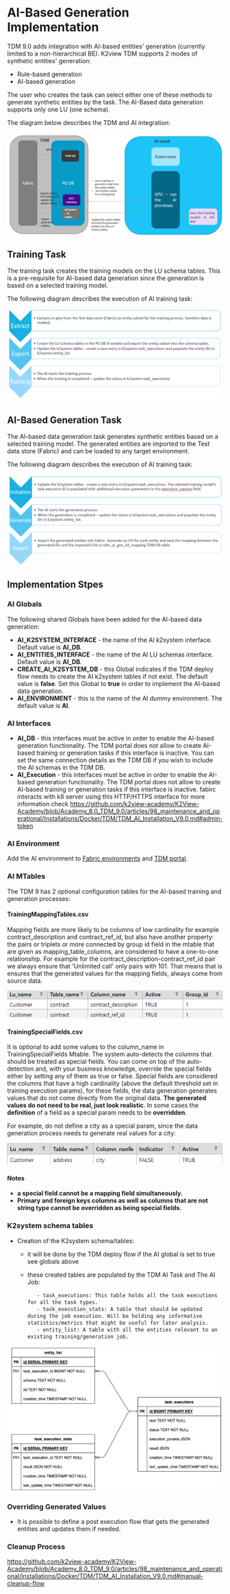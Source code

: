 # AI-Based Generation Implementation

TDM 9.0 adds integration with AI-based entities' generation (currently limited to a non-hierarchical BE). K2view TDM supports 2 modes of synthetic entities' generation:

- Rule-based generation
- AI-based generation

The user who creates the task can select either one of these methods to generate synthetic entities by the task. The AI-Based data generation supports only one LU (one schema).

The diagram below describes the TDM and AI integration:

![tdm-ai](images/tdm_ai_integration.png)

## Training Task

The training task creates the training models on the LU schema tables. This is a pre-requisite for AI-based data generation since the generation is based on a selected training model. 

The following diagram describes the execution of AI training task:

![ai training](images/ai_training_task_process.png)

## AI-Based Generation Task

The AI-based data generation task generates synthetic entities based on a selected training model. The generated entities are imported to the Test data store (Fabric) and can be loaded to any target environment.

The following diagram describes the execution of AI training task:

![ai training](images/ai_generation_task_process.png)

## Implementation Stpes

### AI Globals

The following shared Globals have been added for the AI-based data generation:

- **AI_K2SYSTEM_INTERFACE**  - the name of the AI k2system interface. Default value is **AI_DB**. 
- **AI_ENTITIES_INTERFACE**  - the name of the AI LU schemas interface.  Default value is **AI_DB**. 
- **CREATE_AI_K2SYSTEM_DB** - this Global indicates if the TDM deploy flow needs to create the AI k2system  tables if not exist. The default value is **false**. Set this Global to **true** in order to implement the AI-based data generation.
- **AI_ENVIRONMENT**  -  this is the name of the AI dummy environment. The default value is  **AI**. 

###  AI Interfaces

- **AI_DB** - this interfaces must be active in order to enable the AI-based generation functionality. The TDM portal does not allow to create AI-based training or generation tasks if this interface is inactive. You can set the same connection details as the TDM DB if you wish to include the AI schemas in the TDM DB.
- **AI_Execution** - this interfaces must be active in order to enable the AI-based generation functionality. The TDM portal does not allow to create AI-based training or generation tasks if this interface is inactive. fabirc interacts with k8 server using this HTTP/HTTPS interface for more information check https://github.com/k2view-academy/K2View-Academy/blob/Academy_8.0_TDM_9.0/articles/98_maintenance_and_operational/Installations/Docker/TDM/TDM_AI_Installation_V9.0.md#admin-token 
### AI Environment
Add the AI environment to [Fabric environments](tdm_fabric_implementation_environments_setup.md) and [TDM portal](/articles/TDM/tdm_gui/10_environment_roles_tab.md#ai-environment---permission-set). 

### AI MTables 

The TDM 9 has 2 optional configuration tables for the AI-based training and generation processes:

#### TrainingMappingTables.csv

Mapping fields are more likely to be columns of low cardinality for example  contract_description and contract_ref_id, but also have another property: the pairs or triplets or more connected by group id field in the mtable that are given as mapping_table_columns, are considered to have a one-to-one relationship.
For example for the contract_description-contract_ref_id pair we always ensure that 'Unlimited call' only pairs with 101. That means that is ensures that the generated values for the mapping fields, always come from source data.

![mapping fields](images/ai_generation_mapping_fields_example.png)

#### TrainingSpecialFields.csv

It is optional to add some values to the column_name in TrainingSpecialFields Mtable. The system auto-detects the columns that should be treated as special fields. You can come on top of the auto-detection and, with your business knowledge, override the special fields either by setting any of them as true or false. 
Special fields are considered the columns that have a high cardinality (above the default threshold set in training execution params), for these fields, the data generation generates values that do not come directly from the original data. **The generated values do not need to be real, just look realistic**. In some cases the **definition** of a field as a special param needs to be **overridden**. 

For example, do not define a city as a special param, since the data generation process needs to generate real values for a city:

![special params](images/ai_generation_special_params_example.png)

#### Notes
  - **a special field cannot be a mapping field simultaneously.**
  - **Primary and foreign keys columns as well as columns that are not string type cannot be overridden as being special fields.**

### K2system schema tables 
- Creation of the K2system schema/tables: 
     - it will be done by the TDM deploy flow if the AI global is set to true see globals above
     - these created tables are populated by the TDM AI Task and The AI Job:
       
              - task_executions: This table holds all the task executions for all the task types.
              - task_execution_stats: A table that should be updated during the job execution. Will be holding any informative statistics/metrics that might be useful for later analysis.
              - entity_list: A table with all the entities relevant to an existing training/generation job.
       
![k2system_tables](images/k2system_tables.png)
### Overriding Generated Values

- It is possible to define a post execution flow that gets the generated entities and updates them if needed.

### Cleanup Process 
https://github.com/k2view-academy/K2View-Academy/blob/Academy_8.0_TDM_9.0/articles/98_maintenance_and_operational/Installations/Docker/TDM/TDM_AI_Installation_V9.0.md#manual-cleanup-flow
